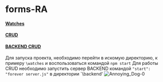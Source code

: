 # forms-RA

#### [Watches](https://github.com/blackseliger/lifecycle-http-RA/tree/main/watches)
#### [CRUD](https://github.com/blackseliger/lifecycle-http-RA/tree/main/crud)
#### [BACKEND CRUD](https://github.com/blackseliger/lifecycle-http-RA/tree/main/backend)


  

Для запуска проекта, необходимо перейти в искомую директорию, к примеру `\watches` и воспользоваться командой `npm start` 
Для работы CRUD необходимо запустить сервер BACKEND командой `"start": "forever server.js"` в директории `\backend' 
![Annoying_Dog-0](https://user-images.githubusercontent.com/53947691/177176937-dbc9c0b8-46d9-4323-88af-a5f62186f241.gif)
